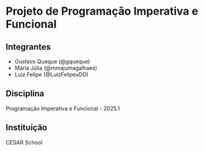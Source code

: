 # Projeto de Programação Imperativa e Funcional

## Integrantes
- Gustavo Queque (@gqueque)
- Maria Júlia (@mmajumagalhaes)
- Luiz Felipe (@LuizFelipexDD)

## Disciplina
Programação Imperativa e Funcional - 2025.1

## Instituição
CESAR School
